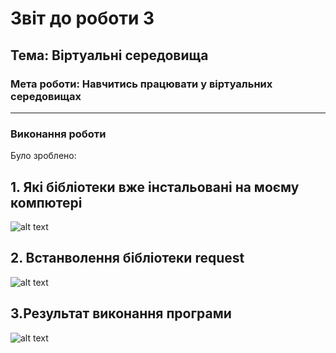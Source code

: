 # Звіт до роботи 3
## Тема: Віртуальні середовища
### Мета роботи: Навчитись працювати у віртуальних середовищах
---
### Виконання роботи
Було зроблено:


## 1. Які бібліотеки вже інстальовані на моєму компютері
![alt text](https://raw.githubusercontent.com/RomanBakayev/bakayev-tks24/main/4_lab/scr/image.png)
## 2. Встанволення бібліотеки request
![alt text](https://raw.githubusercontent.com/RomanBakayev/bakayev-tks24/main/4_lab/scr/image2.png)
## 3.Результат виконання програми
![alt text](https://raw.githubusercontent.com/RomanBakayev/bakayev-tks24/main/4_lab/scr/image3.png)